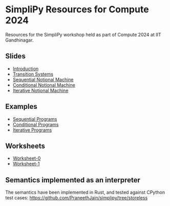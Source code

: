 # SimpliPy Resources for Compute 2024

Resources for the SimpliPy workshop held as part of Compute 2024 at IIT Gandhinagar.

## Slides

- [Introduction](./slides/introduction.pdf)
- [Transition Systems](./slides/transition-systems.pdf)
- [Sequential Notional Machine](./slides/sequential.pdf)
- [Conditional Notional Machine](./slides/conditional.pdf)
- [Iterative Notional Machine](./slides/iterative.pdf)

## Examples
- [Sequential Programs](./examples/sequential/)
- [Conditional Programs](./examples/conditional/)
- [Iterative Programs](./examples/iterative/)
<!---
- [Procedural Programs](./examples/procedural/)
--->

## Worksheets

- [Worksheet-0](./worksheets/worksheet-0.pdf)
- [Worksheet-1](./worksheets/worksheet-1.pdf)

## Semantics implemented as an interpreter

The semantics have been implemented in Rust, and tested against CPython test cases: https://github.com/PraneethJain/simplipy/tree/storeless
